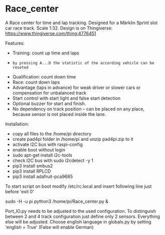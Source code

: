 # Race_center
A Race center for time and lap tracking. Designed for a Märklin Sprint slot car race track. Scale 1:32.
Design is on Thingiverse: https://www.thingiverse.com/thing:4776451

Features:
-	Training: count up time and laps
-	  by pressing A...D the statistic of the according vehicle can be reseted
-	Qualification: count down time
-	Race: count down laps
-	Advantage (laps in advance) for weak driver or slower cars or compensation for unbalanced track
-	Start control with start light and false start detection
-	Optional buzzer for start and finish.
-	No dependency on track position – can be placed on any place, because sensor is not placed inside the lane.

Installation:
- copy all files to the /home/pi directory
- create pad4pi folder in /home/pi and unzip pad4pi.zip to it
- activate I2C bus with raspi-config
- enable boot without login
- sudo apt-get install i2c-tools
- check I2C bus with sudo i2cdetect -y 1
- pip3 install smbus2
- pip3 install RPLCD
- pip3 install adafruit-pca9685

To start script on boot modify /etc/rc.local and insert following line just before  'exit 0'

sudo -H -u pi python3 /home/pi/Race_center.py  &

Port_IO.py needs to be adjusted to the used configuration. To distinguish between 2 and 4 track configuration just define only 2 sensors. Everything else will be adjusted. 
Choose english language in globals.py by setting 'english = True' (False will enable German)
